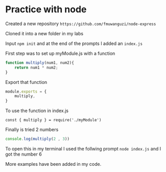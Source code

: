 # Practice with node

Created a new repository `https://github.com/fmuwanguzi/node-express`

Cloned it into a new folder in my labs

Input  `npm init`  and at the end of the prompts I added an `index.js`

First step was to set up myModule.js with a function

```javascript
function multiply(num1, num2){
    return num1 * num2;
}
```
Export that function

```javascript
module.exports = {
    multiply,
}
```
To use the function in index.js 
```javascipt
const { multiply } = require('./myModule')
```
Finally is tried 2 numbers 
```javascript
console.log(multiply(2 , 3))
```

To open this in my terminal I used the follwing prompt
` node index.js ` and I got the number 6

More examples have been added in my code. 